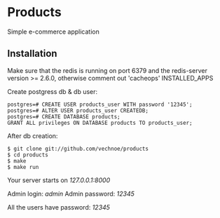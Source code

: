 Products
========
Simple e-commerce application

Installation
------------
Make sure that the redis is running on port 6379 and 
the redis-server version >= 2.6.0,
otherwise comment out 'cacheops' INSTALLED_APPS

Create postgress db & db user:

```
postgres=# CREATE USER products_user WITH password '12345';
postgres=# ALTER USER products_user CREATEDB;
postgres=# CREATE DATABASE products;
GRANT ALL privileges ON DATABASE products TO products_user;
```

After db creation:

```
$ git clone git://github.com/vechnoe/products
$ cd products
$ make
$ make run
```

Your server starts on *127.0.0.1:8000*

Admin login: *admin*
Admin password: *12345*

All the  users have password: *12345*




